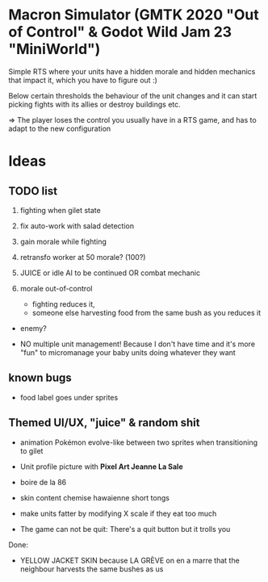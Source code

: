 # Macron Simulator (GMTK 2020 "Out of Control" & Godot Wild Jam 23 "MiniWorld")
Simple RTS where your units have a hidden morale and hidden mechanics that impact it, which you have to figure out :)
 
Below certain thresholds the behaviour of the unit changes and it can start picking fights with its allies or destroy buildings etc.
 
=> The player loses the control you usually have in a RTS game, and has to adapt to the new configuration

# Ideas

## TODO list
1. fighting when gilet state
2. fix auto-work with salad detection
3. gain morale while fighting
4. retransfo worker at 50 morale? (100?)
5. JUICE or idle AI to be continued OR combat mechanic

6. morale out-of-control
    - fighting reduces it,
    - someone else harvesting food from the same bush as you reduces it

- enemy?

- NO multiple unit management! Because I don't have time and it's more "fun" to micromanage your baby units doing whatever they want

## known bugs
- food label goes under sprites

## Themed UI/UX, "juice" & random shit
- animation Pokémon evolve-like between two sprites when transitioning to gilet

- Unit profile picture with **Pixel Art Jeanne La Sale**

- boire de la 86

- skin content chemise hawaienne short tongs

- make units fatter by modifying X scale if they eat too much

- The game can not be quit: There's a quit button but it trolls you


Done:
- YELLOW JACKET SKIN because LA GRÈVE on en a marre that the neighbour harvests the same bushes as us